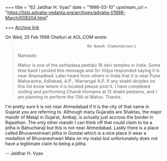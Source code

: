 +++
title = "62 Jaldhar H. Vyas"
date = "1998-03-10"
upstream_url = "https://lists.advaita-vedanta.org/archives/advaita-l/1998-March/008204.html"

+++
[Archive link](https://lists.advaita-vedanta.org/archives/advaita-l/1998-March/008204.html)

On Wed, 25 Feb 1998 Chelluri at AOL.COM wrote:

>                                    Om Namah Chamundeswari
> Namaste:
>
> Mahur is one of the ashtadasa peetalu 18 devi temples in india.  Some time
> back I posted this message and Sri Vidya responded saying it is near
> Ahamadbad.  Later heard from others in India that it is near Pune Maharastra,
> Adilabad, A.P., Warrangal A.P.  If any shakti diciples on this list know where
> it is located please post it.  I have completed visiting and performing Chandi
> Homams at 12 shakti peetams, and I am planning to perform the 13th at Mahur.
> Thanks.
>

I'm pretty sure it is not near Ahmedabad if it is the city of that name in
Gujarat you are referring to.  Although many Gujaratis are Shaktas, the
major mandir of Mataji in Gujarat, Ambaji, is actually just accross the
border in Rajasthan.  The only other mandir I can think off that could
claim to be a pitha is Bahucharaji but this is not near Ahmedabad.  Lastly
there is a place called Bhuvaneshwari pitha in Gondal which is a nice
place (I wear a medallion of Bhuvaneshwari Mata on my mala) but
unfortunately does not have a legitimate claim to being a pitha.

--
Jaldhar H. Vyas <jaldhar at braincells.com>

